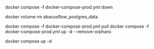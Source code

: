 docker compose -f docker-compose-prod.yml down

docker volume rm abacusflow_postgres_data

docker compose -f docker-compose-prod.yml pull
docker compose -f docker-compose-prod.yml up -d --remove-orphans

docker compose  up -d